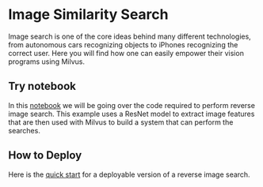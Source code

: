 # Image Similarity Search
Image search is one of the core ideas behind many different technologies, from autonomous cars recognizing objects to iPhones recognizing the correct user. Here you will find how one can easily empower their vision programs using Milvus.

## Try notebook
In this [notebook](image_similarity_search.ipynb) we will be going over the code required to perform reverse image search. This example uses a ResNet model to extract image features that are then used with Milvus to build a system that can perform the searches. 

## How to Deploy
Here is the [quick start](./quick_deploy/QUICK_START.md) for a deployable version of a reverse image search.


